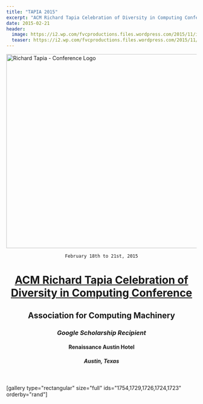 ```yaml
---
title: "TAPIA 2015"
excerpt: "ACM Richard Tapia Celebration of Diversity in Computing Conference"
date: 2015-02-21
header:
  image: https://i2.wp.com/fvcproductions.files.wordpress.com/2015/11/img_0164.jpg
  teaser: https://i2.wp.com/fvcproductions.files.wordpress.com/2015/11/img_0164.jpg
---
```


<img class="aligncenter size-full wp-image-3179" src="https://fvcproductions.files.wordpress.com/2015/11/conferencelogos-004.png" alt="Richard Tapia - Conference Logo" width="512" height="512" />

<div style="text-align:center;">

<code>February 18th to 21st, 2015</code>
<h1><a title="GS" href="http://tapiaconference.org/" target="_blank">ACM Richard Tapia Celebration of Diversity in Computing Conference</a></h1>
<h2>Association for Computing Machinery</h2>
<h3><i>Google Scholarship Recipient</i></h3>
<h4>Renaissance Austin Hotel</h4>
<h5>Austin, Texas</h5>

</div>

&nbsp;

[gallery type="rectangular" size="full" ids="1754,1729,1726,1724,1723" orderby="rand"]
